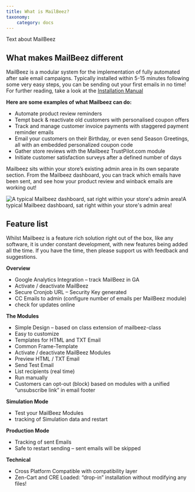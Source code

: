 ```yaml
---
title: What is MailBeez?
taxonomy:
    category: docs
---
```


Text about MailBeez

## What makes MailBeez different

MailBeez is a modular system for the implementation of fully automated after sale email campaigns. Typically installed within 5-15 minutes following some very easy steps, you can be sending out your first emails in no time! For further reading, take a look at the [Installation Manual](/documentation/installation/)

**Here are some examples of what Mailbeez can do:**

- Automate product review reminders
- Tempt back & reactivate old customers with personalised coupon offers
- Track and manage customer invoice payments with staggered payment reminder emails
- Email your customers on their Birthday, or even send Season Greetings, all with an embedded personalized coupon code
- Gather store reviews with the Mailbeez TrustPilot.com module
- Initiate customer satisfaction surveys after a defined number of days

Mailbeez sits within your store’s existing admin area in its own separate section. From the Mailbeez dashboard, you can track which emails have been sent, and see how your product review and winback emails are working out!

![A typical Mailbeez dashboard, sat right within your store's admin area!](http://www.mailbeez.com/wp-content/uploads/2010/05/mailbeezdash.png "A typical Mailbeez dashboard, sat right within your store's admin area!")A typical Mailbeez dashboard, sat right within your store's admin area!

 

## Feature list

Whilst Mailbeez is a feature rich solution right out of the box, like any software, it is under constant development, with new features being added all the time. If you have the time, then please support us with feedback and suggestions.


**Overview**

- Google Analytics Integration – track MailBeez in GA
- Activate / deactivate MailBeez
- Secure Cronjob URL – Security Key generated
- CC Emails to admin (configure number of emails per MailBeez module)
- check for updates online

**The Modules**

- Simple Design – based on class extension of mailbeez-class
- Easy to customize
- Templates for HTML and TXT Email
- Common Frame-Template
- Activate / deactivate MailBeez Modules
- Preview HTML / TXT Email
- Send Test Email
- List recipients (real time)
- Run manually
- Customers can opt-out (block) based on modules with a unified “unsubscribe link” in email footer

**Simulation Mode**

- Test your MailBeez Modules
- tracking of Simulation data and restart

**Production Mode**

- Tracking of sent Emails
- Safe to restart sending – sent emails will be skipped

**Technical**

- Cross Platform Compatible with compatibility layer
- Zen-Cart and CRE Loaded: “drop-in” installation without modifying any files!


